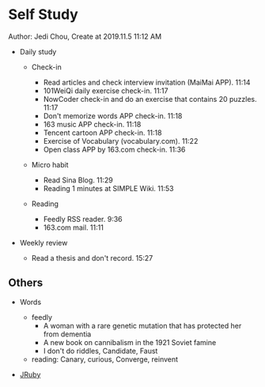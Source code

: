 # Self Study

Author: Jedi Chou, Create at 2019.11.5 11:12 AM

* Daily study
  * Check-in
    * Read articles and check interview invitation (MaiMai APP). 11:14
    * 101WeiQi daily exercise check-in. 11:17
    * NowCoder check-in and do an exercise that contains 20 puzzles. 11:17
    * Don't memorize words APP check-in. 11:18
    * 163 music APP check-in. 11:18
    * Tencent cartoon APP check-in. 11:18
    * Exercise of Vocabulary (vocabulary.com). 11:22
    * Open class APP by 163.com check-in. 11:36

  * Micro habit
    * Read Sina Blog. 11:29
    * Reading 1 minutes at SIMPLE Wiki. 11:53

  * Reading
    * Feedly RSS reader. 9:36
    * 163.com mail. 11:11

* Weekly review
  * Read a thesis and don't record. 15:27

## Others

* Words
  * feedly
    * A woman with a rare genetic mutation that has protected her from dementia
    * A new book on cannibalism in the 1921 Soviet famine
    * I don't do riddles, Candidate, Faust
  * reading: Canary, curious, Converge, reinvent

* [JRuby](https://www.jruby.org/)
